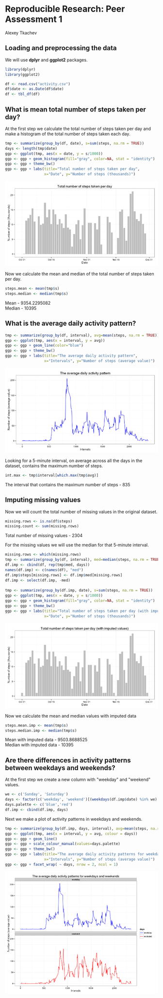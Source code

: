 # Reproducible Research: Peer Assessment 1
Alexey Tkachev  


## Loading and preprocessing the data
We will use **dplyr** and **ggplot2** packages.  

```r
library(dplyr)
library(ggplot2)
```


```r
df <- read.csv("activity.csv")
df$date <- as.Date(df$date)
df <- tbl_df(df)
```


## What is mean total number of steps taken per day?
At the first step we calculate the total number of steps taken per day and make a histogram of the total number of steps taken each day.

```r
tmp <- summarize(group_by(df, date), s=sum(steps, na.rm = TRUE))
days <- length(tmp$date)
ggp <- ggplot(tmp, aes(x = date, y = s/1000))
ggp <- ggp + geom_histogram(fill="gray", color=NA, stat = "identity")
ggp <- ggp + theme_bw()
ggp <- ggp + labs(title="Total number of steps taken per day",
                  x="Date", y="Number of steps (thousands)")
```
 
![](PA1_template_files/figure-html/steps_per_day_draw-1.png) 

Now we calculate the mean and median of the total number of steps taken per day.

```r
steps.mean <- mean(tmp$s)
steps.median <- median(tmp$s)
```
Mean - 9354.2295082  
Median - 10395  


## What is the average daily activity pattern?

```r
tmp <- summarize(group_by(df, interval), avg=mean(steps, na.rm = TRUE))
ggp <- ggplot(tmp, aes(x = interval, y = avg))
ggp <- ggp + geom_line(color="blue")
ggp <- ggp + theme_bw()
ggp <- ggp + labs(title="The average daily activity pattern",
                  x="Intervals", y="Number of steps (average value)")
```

![](PA1_template_files/figure-html/activity_pattern_draw-1.png) 

Looking for a 5-minute interval, on average across all the days in the dataset, contains the maximum number of steps.

```r
int.max <- tmp$interval[which.max(tmp$avg)]
```
The interval that contains the maximum number of steps - 835  

## Imputing missing values
Now we will count the total number of missing values in the original dataset.

```r
missing.rows <- is.na(df$steps)
missing.count <- sum(missing.rows)
```
Total number of missing values - 2304  

For the missing values we will use the median for that 5-minute interval.  

```r
missing.rows <- which(missing.rows)
tmp <- summarize(group_by(df, interval), med=median(steps, na.rm = TRUE))
df.imp <- cbind(df, rep(tmp$med, days))
names(df.imp) <- c(names(df), "med")
df.imp$steps[missing.rows] <- df.imp$med[missing.rows]
df.imp <- select(df.imp, -med)

tmp <- summarize(group_by(df.imp, date), s=sum(steps, na.rm = TRUE))
ggp <- ggplot(tmp, aes(x = date, y = s/1000))
ggp <- ggp + geom_histogram(fill="gray", color=NA, stat = "identity")
ggp <- ggp + theme_bw()
ggp <- ggp + labs(title="Total number of steps taken per day (with imputed values)",
                  x="Date", y="Number of steps (thousands)")
```

![](PA1_template_files/figure-html/imputing_values_draw-1.png) 

Now we calculate the mean and median values with imputed data

```r
steps.mean.imp <- mean(tmp$s)
steps.median.imp <- median(tmp$s)
```
Mean with imputed data - 9503.8688525  
Median with imputed data - 10395 

## Are there differences in activity patterns between weekdays and weekends?
At the first step we create a new column with "weekday" and "weekend" values.

```r
we <- c('Sunday', 'Saturday')
days <- factor(c('weekday', 'weekend')[(weekdays(df.imp$date) %in% we) + 1L])
days.palette <- c('blue','red')
df.imp <- cbind(df.imp, days)
```

Next we make a plot of activity patterns in weekdays and weekends.


```r
tmp <- summarize(group_by(df.imp, days, interval), avg=mean(steps, na.rm = TRUE))
ggp <- ggplot(tmp, aes(x = interval, y = avg, colour = days))
ggp <- ggp + geom_line()
ggp <- ggp + scale_colour_manual(values=days.palette) 
ggp <- ggp + theme_bw()
ggp <- ggp + labs(title="The average daily activity patterns for weekdays and weekends",
                  x="Intervals", y="Number of steps (average value)")
ggp <- ggp + facet_wrap( ~ days, nrow = 2, ncol = 1)
```

![](PA1_template_files/figure-html/activity_pattern_wd_draw-1.png) 
